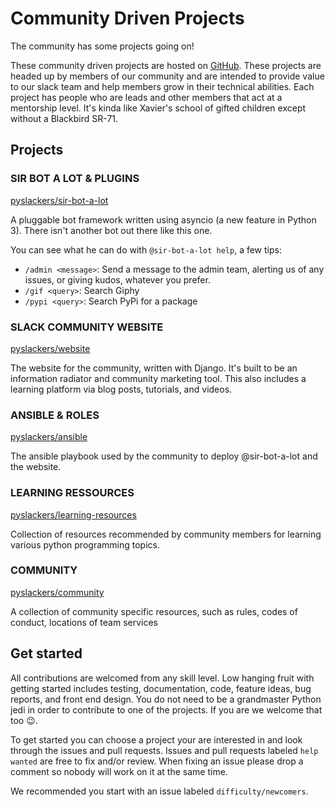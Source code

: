 # Community Driven Projects

The community has some projects going on!

These community driven projects are hosted on [GitHub](https://github.com/pyslackers). These projects are headed up by members of our community and are intended to provide value to our slack team and help members grow in their technical abilities. Each project has people who are leads and other members that act at a mentorship level. It's kinda like Xavier's school of gifted children except without a Blackbird SR-71.

## Projects

### SIR BOT A LOT & PLUGINS

[pyslackers/sir-bot-a-lot](https://github.com/pyslackers/sir-bot-a-lot)

A pluggable bot framework written using asyncio (a new feature in Python 3). There isn't another bot out there like this one.

You can see what he can do with `@sir-bot-a-lot help`, a few tips:

* `/admin <message>`: Send a message to the admin team, alerting us of any issues, or giving kudos, whatever you prefer.
* `/gif <query>`: Search Giphy
* `/pypi <query>`: Search PyPi for a package

### SLACK COMMUNITY WEBSITE

[pyslackers/website](https://github.com/pyslackers/website)

The website for the community, written with Django. It's built to be an information radiator and community marketing tool. This also includes a learning platform via blog posts, tutorials, and videos. 

### ANSIBLE & ROLES

[pyslackers/ansible](https://github.com/pyslackers/ansible)

The ansible playbook used by the community to deploy @sir-bot-a-lot and the website.

### LEARNING RESSOURCES

[pyslackers/learning-resources](https://github.com/pyslackers/learning-resources)

Collection of resources recommended by community members for learning various python programming topics.

### COMMUNITY

[pyslackers/community](https://github.com/pyslackers/community)

A collection of community specific resources, such as rules, codes of conduct, locations of team services

## Get started

All contributions are welcomed from any skill level. Low hanging fruit with getting started includes testing, documentation, code, feature ideas, bug reports, and front end design. You do not need to be a grandmaster Python jedi in order to contribute to one of the projects. If you are we welcome that too :wink:.

To get started you can choose a project your are interested in and look through the issues and pull requests. Issues and pull requests labeled `help wanted` are free to fix and/or review.
When fixing an issue please drop a comment so nobody will work on it at the same time.

We recommended you start with an issue labeled `difficulty/newcomers`.
